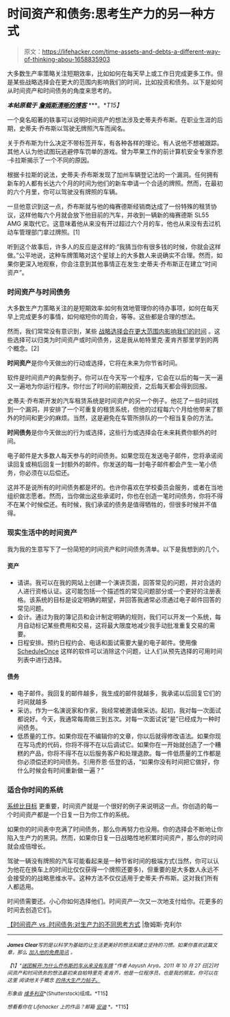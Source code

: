 # 时间资产和债务:思考生产力的另一种方式

> 原文：<https://lifehacker.com/time-assets-and-debts-a-different-way-of-thinking-abou-1658835903>

大多数生产率策略关注短期效率，比如如何在每天早上或工作日完成更多工作。但是某些战略选择会在更大的范围内影响我们的时间，比如投资和债务。以下是如何从时间资产和时间债务的角度来思考的。



***本帖原载于*** [***詹姆斯清晰的博客***](http://jamesclear.com/time-assets) ***。**T15】*

一个臭名昭著的轶事可以说明时间资产的想法涉及史蒂夫乔布斯。在职业生涯的后期，史蒂夫·乔布斯以驾驶无牌照汽车而闻名。

关于乔布斯为什么决定不带标签开车，有各种各样的理论。有人说他不想被跟踪。其他人认为他试图玩逃避停车罚单的游戏。曾为苹果工作的前计算机安全专家乔恩·卡拉斯揭示了一个不同的原因。

根据卡拉斯的说法，史蒂夫·乔布斯发现了加州车辆登记法的一个漏洞。任何拥有新车的人都有长达六个月的时间为他们的新车申请一个合适的牌照。然而，在最初的六个月里，你可以驾驶没有牌照的车辆。

一旦他意识到这一点，乔布斯就与他的梅赛德斯经销商达成了一份特殊的租赁协议，这样他每六个月就会放下他目前的汽车，并收到一辆新的梅赛德斯 SL55 AMG 来取代它。这意味着他从来没有开过超过六个月的车，他也从来没有去过机动车管理部门拿过牌照。[1]

听到这个故事后，许多人的反应是这样的:“我猜当你有很多钱的时候，你就会这样做。”公平地说，这种车牌策略对这个星球上的大多数人来说确实不合理。然而，如果你更深入地观察，你会注意到其他事情正在发生:史蒂夫·乔布斯正在建立“时间资产”。

### 时间资产与时间债务

大多数生产力策略关注的是短期效率:如何有效地管理你的待办事项，如何在每天早上完成更多的事情，如何缩短你的周会，等等。这些都是合理的想法。

然而，我们常常没有意识到，某些 [战略选择会在更大范围内影响我们的时间](https://lifehacker.com/how-your-brain-perceives-time-and-how-to-use-it-to-you-511184192) 。这些选择可以归类为时间资产或时间债务，这是我从帕特里克·麦肯齐那里学到的两个概念。[2]

**时间资产**是你今天做出的行动或选择，它将在未来为你节省时间。

软件是时间资产的典型例子。你可以在今天写一个程序，它会在以后的每一天一遍又一遍地为你运行程序。你付出了时间的前期投资，之后每天都会得到回报。

史蒂夫·乔布斯开发的汽车租赁系统是时间资产的另一个例子。他花了一些时间找到一个漏洞，并安排了一个可重复的租赁系统，但他的过程每六个月给他带来了额外的时间和更少的麻烦。当然，这是避免在车管所排队的一个相当复杂的方法。

**时间债务**是你今天做出的行为或选择，这些行为或选择会在未来耗费你额外的时间。

电子邮件是大多数人每天参与的时间债务。如果您现在发送电子邮件，您将承诺阅读回复或稍后回复一封额外的邮件。你发送的每一封电子邮件都会产生一笔小债务，你必须在以后偿还。

这并不是说所有的时间债务都是坏的。也许你喜欢在学校委员会服务，或者在当地组织做志愿者。然而，当你做出这些承诺时，你也在创造一笔时间债务，你将不得不在某个时候偿还。有时候，我们承诺的债务是值得牺牲的，但很多时候并不值得。

### 现实生活中的时间资产

我为我的生意写下了一份简短的时间资产和时间债务清单。以下是我想到的几个。

#### 资产

*   请讲。我可以在我的网站上创建一个演讲页面，回答常见的问题，并对合适的人进行资格认证。这可能包括一个描述性的常见问题部分或一个更好的注册表格。该系统的目标是设定明确的期望，并回答我通常必须通过电子邮件回答的常见问题。
*   会计。通过为我的簿记员和会计制定明确的规则，我们可以开发一个系统，每月自动标记某些费用和交易，这将最大限度地减少我手动批准重复交易的需要。
*   日程安排。预约日程约会、电话和面试需要大量的电子邮件。使用像 [ScheduleOnce](http://www.scheduleonce.com/) 这样的软件可以消除这个问题，让人们从预先选择的可用时间列表中进行选择。

#### 债务

*   电子邮件。我回复的邮件越多，我生成的邮件就越多，我承诺以后回复它们的时间就越多
*   采访。作为一名演说家和作家，我经常被邀请做采访。起初，我对每一次面试都说好。今天，我通常每周做三到五次。对每一次面试说“是”已经成为一种时间债务。
*   低质量的工作。如果你现在不编辑你的文章，你以后就得修改语法。如果你现在写马虎的代码，你将不得不在以后调试它。如果你在一开始就创造了一个糟糕的产品，你将不得不在以后服务客户和处理退款。每一件低质量的工作都是你必须偿还的时间债务。引用乔恩·伍登的话，“如果你没有时间把它做好，你什么时候会有时间重新做一遍？”

### 适合你时间的系统

[系统比目标](http://jamesclear.com/goals-systems) 更重要，时间资产就是一个很好的例子来说明这一点。你创造的每一个时间资产都是一个日复一日为你工作的系统。

如果你的时间表中充满了时间债务，那么你再努力也没用。你的选择会不断地让你陷入生产力的黑洞。然而，如果你日复一日战略性地积累时间资产，那么你的时间就会成倍增长。

驾驶一辆没有牌照的汽车可能看起来是一种节省时间的极端方式(当然，你可以认为他花在换车上的时间比仅仅获得一个牌照还要多)，但重要的是大多数人永远不会接受的的战略思维水平。这种方法不仅仅适用于史蒂夫·乔布斯。这对我们所有人都适用。

时间债需要还。小心你如何选择他们。时间资产一次又一次地支付给你。花更多的时间去创造它们。

[【时间资产 vs .时间债务:对生产力的不同思考方式](http://jamesclear.com/time-assets) |詹姆斯·克利尔

* * *

**<small>*James Clear*</small>**<small>*写的是以科学为基础的让生活更美好的想法和建立坚持的习惯。如果你喜欢这篇文章，那么*</small> [<small>*加入他的免费简讯*</small>](http://jamesclear.com/newsletter) <small>*。*</small>

<small>*【1】“*</small>[<small>*谜团解开:为什么乔布斯的车从来没有车牌*</small>](http://thenextweb.com/apple/2011/10/27/mystery-solved-why-steve-jobs-car-never-had-a-license-plate/) <small>*”作者 Aayush Arya。2011 年 10 月 27 日[2]时间资产和时间债务的想法最初来自帕特里克·麦肯齐，他是一位程序员，也是我的朋友。你可以在这里*</small> <small>*阅读他关于概念*</small> [<small>*的伟大生产力帖子。*</small>](http://www.kalzumeus.com/2010/03/20/running-a-software-business-on-5-hours-a-week/)

<small>*形象由*</small> [<small>*维多利亚*</small>](http://www.shutterstock.com/pic-195200969/stock-photo-conceptual-illustration-of-the-time-management-with-a-stopwatch-in-a-hand-and-working-activity.html?src=bwMeIxmX4tlwitARxYTmmA-3-112)<small>*(Shutterstock)组成。*T15】</small>

<small>*想看看你在 Lifehacker 上的作品？邮箱*</small> [<small>*安迪*</small>](mailto:andy@lifehacker.com) <small>*。*T15】</small>